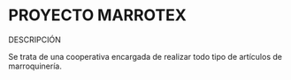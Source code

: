 # PROYECTO MARROTEX

DESCRIPCIÓN

Se trata de una cooperativa encargada de realizar todo tipo de artículos de marroquinería.



